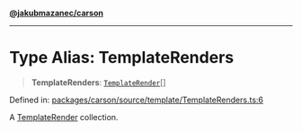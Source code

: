 [**@jakubmazanec/carson**](../README.md)

---

# Type Alias: TemplateRenders

> **TemplateRenders**: [`TemplateRender`](TemplateRender.md)[]

Defined in:
[packages/carson/source/template/TemplateRenders.ts:6](https://github.com/jakubmazanec/tools/blob/797379ce98752dc838b82c8398e04d90c58ce9e7/packages/carson/source/template/TemplateRenders.ts#L6)

A [TemplateRender](TemplateRender.md) collection.
